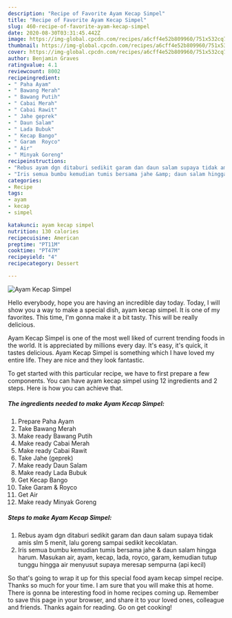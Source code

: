 ```yaml
---
description: "Recipe of Favorite Ayam Kecap Simpel"
title: "Recipe of Favorite Ayam Kecap Simpel"
slug: 460-recipe-of-favorite-ayam-kecap-simpel
date: 2020-08-30T03:31:45.442Z
image: https://img-global.cpcdn.com/recipes/a6cff4e52b809960/751x532cq70/ayam-kecap-simpel-foto-resep-utama.jpg
thumbnail: https://img-global.cpcdn.com/recipes/a6cff4e52b809960/751x532cq70/ayam-kecap-simpel-foto-resep-utama.jpg
cover: https://img-global.cpcdn.com/recipes/a6cff4e52b809960/751x532cq70/ayam-kecap-simpel-foto-resep-utama.jpg
author: Benjamin Graves
ratingvalue: 4.1
reviewcount: 8002
recipeingredient:
- " Paha Ayam"
- " Bawang Merah"
- " Bawang Putih"
- " Cabai Merah"
- " Cabai Rawit"
- " Jahe geprek"
- " Daun Salam"
- " Lada Bubuk"
- " Kecap Bango"
- " Garam  Royco"
- " Air"
- " Minyak Goreng"
recipeinstructions:
- "Rebus ayam dgn ditaburi sedikit garam dan daun salam supaya tidak amis slm 5 menit, lalu goreng sampai sedikit kecoklatan."
- "Iris semua bumbu kemudian tumis bersama jahe &amp; daun salam hingga harum. Masukan air, ayam, kecap, lada, royco, garam, kemudian tutup tunggu hingga air menyusut supaya meresap sempurna (api kecil)"
categories:
- Recipe
tags:
- ayam
- kecap
- simpel

katakunci: ayam kecap simpel 
nutrition: 130 calories
recipecuisine: American
preptime: "PT11M"
cooktime: "PT47M"
recipeyield: "4"
recipecategory: Dessert

---
```



![Ayam Kecap Simpel](https://img-global.cpcdn.com/recipes/a6cff4e52b809960/751x532cq70/ayam-kecap-simpel-foto-resep-utama.jpg)

Hello everybody, hope you are having an incredible day today. Today, I will show you a way to make a special dish, ayam kecap simpel. It is one of my favorites. This time, I'm gonna make it a bit tasty. This will be really delicious.

Ayam Kecap Simpel is one of the most well liked of current trending foods in the world. It is appreciated by millions every day. It's easy, it's quick, it tastes delicious. Ayam Kecap Simpel is something which I have loved my entire life. They are nice and they look fantastic.




To get started with this particular recipe, we have to first prepare a few components. You can have ayam kecap simpel using 12 ingredients and 2 steps. Here is how you can achieve that.

<!--inarticleads1-->

##### The ingredients needed to make Ayam Kecap Simpel:

1. Prepare  Paha Ayam
1. Take  Bawang Merah
1. Make ready  Bawang Putih
1. Make ready  Cabai Merah
1. Make ready  Cabai Rawit
1. Take  Jahe (geprek)
1. Make ready  Daun Salam
1. Make ready  Lada Bubuk
1. Get  Kecap Bango
1. Take  Garam &amp; Royco
1. Get  Air
1. Make ready  Minyak Goreng




<!--inarticleads2-->

##### Steps to make Ayam Kecap Simpel:

1. Rebus ayam dgn ditaburi sedikit garam dan daun salam supaya tidak amis slm 5 menit, lalu goreng sampai sedikit kecoklatan.
1. Iris semua bumbu kemudian tumis bersama jahe &amp; daun salam hingga harum. Masukan air, ayam, kecap, lada, royco, garam, kemudian tutup tunggu hingga air menyusut supaya meresap sempurna (api kecil)




So that's going to wrap it up for this special food ayam kecap simpel recipe. Thanks so much for your time. I am sure that you will make this at home. There is gonna be interesting food in home recipes coming up. Remember to save this page in your browser, and share it to your loved ones, colleague and friends. Thanks again for reading. Go on get cooking!
